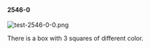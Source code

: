 #### 2546-0
![test-2546-0-0.png](https://github.com/lil-lab/nlvr/raw/master/nlvr/test/images/2/test-2546-0-0.png "test-2546-0-0.png")

There is a box with 3 squares of different color.